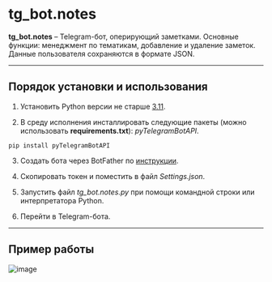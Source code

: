 # tg_bot.notes
**tg_bot.notes** – Telegram-бот, оперирующий заметками. Основные функции: менеджмент по тематикам, добавление и удаление заметок. Данные пользователя сохраняются в формате JSON.
____
## Порядок установки и использования
1. Установить Python версии не старше [3.11](https://www.python.org/downloads/).

2. В среду исполнения инсталлировать следующие пакеты (можно использовать **requirements.txt**): _pyTelegramBotAPI_.

`pip install pyTelegramBotAPI`

3. Создать бота через BotFather по [инструкции](https://habr.com/ru/post/350648/).

4. Скопировать токен и поместить в файл _Settings.json_.

5. Запустить файл _tg_bot.notes.py_ при помощи командной строки или интерпретатора Python.

6. Перейти в Telegram-бота.
____
## Пример работы
![image](https://user-images.githubusercontent.com/109979502/219411311-9de3a900-aa32-4ec8-b8ee-27180531c263.png)





